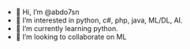 - 👋 Hi, I’m @abdo7sn
- 👀 I’m interested in python, c#, php, java, ML/DL, AI.
- 🌱 I’m currently learning python.
- 💞️ I’m looking to collaborate on ML


<!---
abdo7sn/abdo7sn is a ✨ special ✨ repository because its `README.md` (this file) appears on your GitHub profile.
You can click the Preview link to take a look at your changes.
--->
